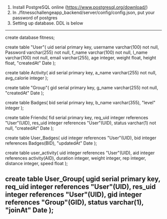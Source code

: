 1. Install PostgreSQL online (https://www.postgresql.org/download/)
2. In ./fitnesschallengeapp_backend/server/config/config.json, put your password of postgres
3. Setting up database. DDL is below
---------------------------------------------------------------------
create database fitness;

create table "User"(
	uid serial primary key,
	username varchar(100) not null,
	Password varchar(255) not null,
	f_name varchar(100) not null,
	l_name varchar(100) not null,
	email varchar(255),
	age integer,
	weight float,
	height float,
	"createdAt" Date
);

create table Activity(
	aid serial primary key,
	a_name varchar(255) not null,
	avg_calorie integer
);

create table "Group"(
	gid serial primary key,
	g_name varchar(255) not null,
	"createdAt" Date
);

create table Badges(
	bid serial primary key,
	b_name varchar(355),
	"level" integer
);

create table Friends(
	fid serial primary key,
	req_uid integer references "User"(UID),
	res_uid integer references "User"(UID),
	status varchar(1) not null,
	"createdAt" Date
);

create table User_Badges(
	uid integer references "User"(UID),
	bid integer references Badges(BID),
	"updatedAt" Date
);

create table user_activity(
	uid integer references "User"(UID),
	aid integer references activity(AID),
	duration integer,
	weight integer,
	rep integer,
	distance integer,
	speed float
);

create table User_Group(
	ugid serial primary key,
	req_uid integer references "User"(UID),
	res_uid integer references "User"(UID),
	gid integer references "Group"(GID),
	status varchar(1),
	"joinAt" Date
);
---------------------------------------------------------------------
